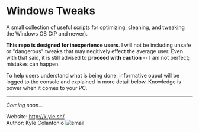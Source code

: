 Windows Tweaks
==============
A small collection of useful scripts for optimizing, cleaning, and tweaking the Windows OS (XP and newer).

**This repo is designed for inexperience users**. I will not be including unsafe or "dangerous" tweaks that may negitively effect the average user. Even with that said, it is still advised to **proceed with caution** -- I am not perfect; mistakes can happen.

To help users understand what is being done, informative ouput will be logged to the console and explained in more detail below. Knowledge is power when it comes to your PC.

---

*Coming soon...*

Website: http://k.yle.sh/  
Author: Kyle Colantonio ![email](http://i.imgur.com/pUOz6mM.png)  

